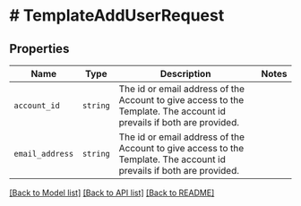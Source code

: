 # # TemplateAddUserRequest



## Properties

Name | Type | Description | Notes
------------ | ------------- | ------------- | -------------
| `account_id` | ```string``` |  The id or email address of the Account to give access to the Template. The account id prevails if both are provided.  |  |
| `email_address` | ```string``` |  The id or email address of the Account to give access to the Template. The account id prevails if both are provided.  |  |

[[Back to Model list]](../../README.md#models) [[Back to API list]](../../README.md#endpoints) [[Back to README]](../../README.md)
